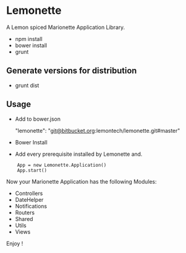 Lemonette
=========

A Lemon spiced Marionette Application Library.

* npm install
* bower install
* grunt

Generate versions for distribution
----------------------------------

* grunt dist


Usage
-----

* Add to bower.json 

	"lemonette": "git@bitbucket.org:lemontech/lemonette.git#master"

* Bower Install 

* Add every prerequisite installed by Lemonette and.

```
	App = new Lemonette.Application()
	App.start()
```

Now your Marionette Application has the following Modules:

* Controllers
* DateHelper
* Notifications
* Routers
* Shared
* Utils
* Views

Enjoy !

